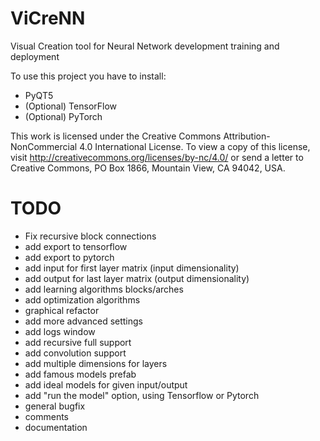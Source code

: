 # ViCreNN
Visual Creation tool for Neural Network development training and deployment

To use this project you have to install:

- PyQT5
- (Optional) TensorFlow
- (Optional) PyTorch


This work is licensed under the Creative Commons Attribution-NonCommercial 4.0 International License. To view a copy of this license, visit http://creativecommons.org/licenses/by-nc/4.0/ or send a letter to Creative Commons, PO Box 1866, Mountain View, CA 94042, USA.


# TODO

- Fix recursive block connections
- add export to tensorflow
- add export to pytorch
- add input for first layer matrix (input dimensionality)
- add output for last layer matrix (output dimensionality)
- add learning algorithms blocks/arches
- add optimization algorithms
- graphical refactor
- add more advanced settings
- add logs window
- add recursive full support
- add convolution support
- add multiple dimensions for layers
- add famous models prefab
- add ideal models for given input/output
- add "run the model" option, using Tensorflow or Pytorch
- general bugfix
- comments
- documentation
